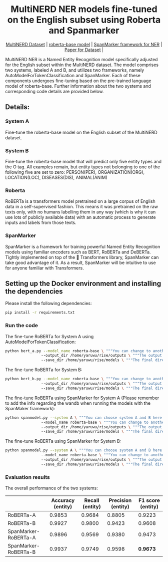 <div align="center">
<h1>
MultiNERD NER models fine-tuned on the English subset using Roberta and Spanmarker
</h1>

[MultiNERD Dataset](https://huggingface.co/datasets/Babelscape/multinerd?row=17) |
[roberta-base model](https://huggingface.co/roberta-base) |
[SpanMarker framework for NER](https://huggingface.co/docs/hub/span_marker) |
[Paper for Dataset](https://aclanthology.org/2022.findings-naacl.60.pdf) | 
</div>

MultiNERD NER is a Named Entity Recognition model specifically adjusted for the English subset within the MultiNERD dataset. The model comprises two systems, labeled A and B, and utilizes two frameworks, namely AutoModelForTokenClassification and SpanMarker. Each of these components undergoes fine-tuning based on the pre-trained language model of roberta-base. Further information about the two systems and corresponding code details are provided below. 
## Details:
### System A 
Fine-tune the roberta-base model on the English subset of the MultiNERD dataset.  
### System B 
Fine-tune the roberta-base model that will predict only five entity types and the O tag. All examples remain, but entity types not belonging to one of the following five are set to zero: PERSON(PER), ORGANIZATION(ORG), LOCATION(LOC), DISEASES(DIS), ANIMAL(ANIM)
### Roberta
RoBERTa is a transformers model pretrained on a large corpus of English data in a self-supervised fashion. This means it was pretrained on the raw texts only, with no humans labelling them in any way (which is why it can use lots of publicly available data) with an automatic process to generate inputs and labels from those texts.

### SpanMarker
SpanMarker is a framework for training powerful Named Entity Recognition models using familiar encoders such as BERT, RoBERTa and DeBERTa. Tightly implemented on top of the 🤗 Transformers library, SpanMarker can take good advantage of it. As a result, SpanMarker will be intuitive to use for anyone familiar with Transformers.

## Setting up the Docker environment and installing the dependencies
Please install the following dependencies:
```bash
pip install -r requirements.txt
```

### Run the code

The fine-tune RoBERTa for System A using AutoModelForTokenClassification:
```bash
python bert_a.py --model_name roberta-base \ """You can change to another pre-trained large language model."""
                --output_dir /home/yaruwu/rise/outputs \ """The output directory to store the final results of the test set."""
                --save_dir /home/yaruwu/rise/models \ """The final directory to save the fine-tuned model for further use.""" 
```
The fine-tune RoBERTa for System B:
```bash
python bert_b.py --model_name roberta-base \ """You can change to another pre-trained large language model."""
                --output_dir /home/yaruwu/rise/outputs \ """The output directory to store the final results of the test set."""
                --save_dir /home/yaruwu/rise/models \ """The final directory to save the fine-tuned model for further use.""" 
```
The fine-tune RoBERTa using SpanMarker for System A (Please remember to add the info regarding the wandb when running the models with the SpanMaker framework):
```bash
python spanmodel.py --system A \ """You can choose system A and B here.""" 
                --model_name roberta-base \ """You can change to another pre-trained large language model."""
                --output_dir /home/yaruwu/rise/outputs \ """The output directory to store the final results of the test set."""
                --save_dir /home/yaruwu/rise/models \ """The final directory to save the fine-tuned model for further use.""" 
```
The fine-tune RoBERTa using SpanMarker for System B:
```bash
python spanmodel.py --system A \ """You can choose system A and B here.""" 
                --model_name roberta-base \ """You can change to another pre-trained large language model."""
                --output_dir /home/yaruwu/rise/outputs \ """The output directory to store the final results of the test set."""
                --save_dir /home/yaruwu/rise/models \ """The final directory to save the fine-tuned model for further use."""
```
### Evaluation results

The overall performance of the two systems:

|              | Accuracy (entity)  | Recall (entity)    | Precision (entity)  | F1 score (entity)  |
| ------------ | ------------------ | ------------------ | ------------------ |------------------ |
| RoBERTa-A | 0.9853     | 0.9684     | 0.8805    | 0.9223  |
| RoBERTa-B     | 0.9927 | 0.9800 | 0.9423 | 0.9608  |
| SpanMarker-RoBERTa-A    | 0.9896 | 0.9569 | 0.9380 | 0.9473   |
| SpanMarker-RoBERTa-B    | 0.9937 | 0.9749 | 0.9598 | **0.9673**   |
